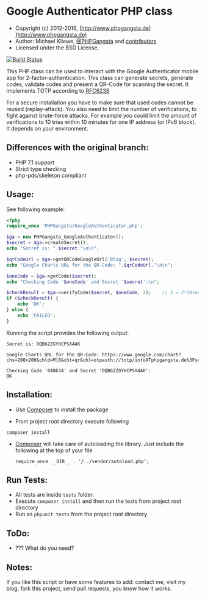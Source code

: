 Google Authenticator PHP class
==============================

* Copyright (c) 2012-2016, [http://www.phpgangsta.de](http://www.phpgangsta.de)
* Author: Michael Kliewe, [@PHPGangsta](http://twitter.com/PHPGangsta) and [contributors](https://github.com/PHPGangsta/GoogleAuthenticator/graphs/contributors)
* Licensed under the BSD License.

[![Build Status](https://travis-ci.org/PHPGangsta/GoogleAuthenticator.png?branch=master)](https://travis-ci.org/PHPGangsta/GoogleAuthenticator)

This PHP class can be used to interact with the Google Authenticator mobile app for 2-factor-authentication. This class
can generate secrets, generate codes, validate codes and present a QR-Code for scanning the secret. It implements TOTP 
according to [RFC6238](https://tools.ietf.org/html/rfc6238)

For a secure installation you have to make sure that used codes cannot be reused (replay-attack). You also need to
limit the number of verifications, to fight against brute-force attacks. For example you could limit the amount of
verifications to 10 tries within 10 minutes for one IP address (or IPv6 block). It depends on your environment.

Differences with the original branch:
-------------------------------------
* PHP 7.1 support 
* Strict type checking
* php-pds/skeleton compliant

Usage:
------

See following example:

```php
<?php
require_once 'PHPGangsta/GoogleAuthenticator.php';

$ga = new PHPGangsta_GoogleAuthenticator();
$secret = $ga->createSecret();
echo "Secret is: ".$secret."\n\n";

$qrCodeUrl = $ga->getQRCodeGoogleUrl('Blog', $secret);
echo "Google Charts URL for the QR-Code: ".$qrCodeUrl."\n\n";

$oneCode = $ga->getCode($secret);
echo "Checking Code '$oneCode' and Secret '$secret':\n";

$checkResult = $ga->verifyCode($secret, $oneCode, 2);    // 2 = 2*30sec clock tolerance
if ($checkResult) {
    echo 'OK';
} else {
    echo 'FAILED';
}
```
Running the script provides the following output:
```
Secret is: OQB6ZZGYHCPSX4AK

Google Charts URL for the QR-Code: https://www.google.com/chart?chs=200x200&chld=M|0&cht=qr&chl=otpauth://totp/infoATphpgangsta.de%3Fsecret%3DOQB6ZZGYHCPSX4AK

Checking Code '848634' and Secret 'OQB6ZZGYHCPSX4AK':
OK
```

Installation:
-------------

- Use [Composer](https://getcomposer.org/doc/01-basic-usage.md) to
  install the package

- From project root directory execute following

```composer install```

- [Composer](https://getcomposer.org/doc/01-basic-usage.md) will take care of autoloading
  the library. Just include the following at the top of your file

  `require_once __DIR__ . '/../vendor/autoload.php';`

Run Tests:
----------

- All tests are inside `tests` folder.
- Execute `composer install` and then run the tests from project root
  directory
- Run as `phpunit tests` from the project root directory


ToDo:
-----
- ??? What do you need?

Notes:
------

If you like this script or have some features to add: contact me, visit my blog, fork this project, send pull requests, you know how it works.

